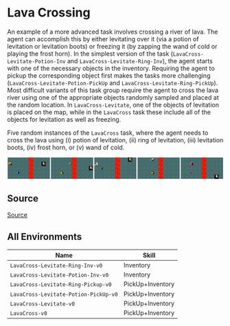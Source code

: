 # Lava Crossing

An example of a more advanced task involves crossing
a river of lava. The agent can accomplish this by either levitating over it
(via a potion of levitation or levitation boots) or freezing it (by zapping the
wand of cold or playing the frost horn). In the simplest version of the task
(`LavaCross-Levitate-Potion-Inv` and
`LavaCross-Levitate-Ring-Inv`), the agent starts with one of the
necessary objects in the inventory. Requiring the agent to pickup the
corresponding object first makes the tasks more challenging
(`LavaCross-Levitate-Potion-PickUp` and
`LavaCross-Levitate-Ring-PickUp`). Most difficult variants of this task
group require the agent to cross the lava river using one of the appropriate
objects randomly sampled and placed at the random location. In
`LavaCross-Levitate`, one of the objects of levitation is placed on the
map, while in the `LavaCross` task these include all of the objects for
levitation as well as freezing.

Five random instances of the `LavaCross` task, where the agent needs to cross
the lava using (i) potion of levitation, (ii) ring of levitation, (iii)
levitation boots, (iv) frost horn, or (v) wand of cold.

![](../imgs/lavacross.png)

## Source

[Source](https://github.com/facebookresearch/minihack/blob/main/minihack/envs/skills_lava.py)


## All Environments

| Name                                  | Skill            |
| ------------------------------------- | ---------------- |
| `LavaCross-Levitate-Ring-Inv-v0`      | Inventory        |
| `LavaCross-Levitate-Potion-Inv-v0`    | Inventory        |
| `LavaCross-Levitate-Ring-Pickup-v0`   | PickUp+Inventory |
| `LavaCross-Levitate-Potion-PickUp-v0` | PickUp+Inventory |
| `LavaCross-Levitate-v0`               | PickUp+Inventory |
| `LavaCross-v0`                        | PickUp+Inventory |
